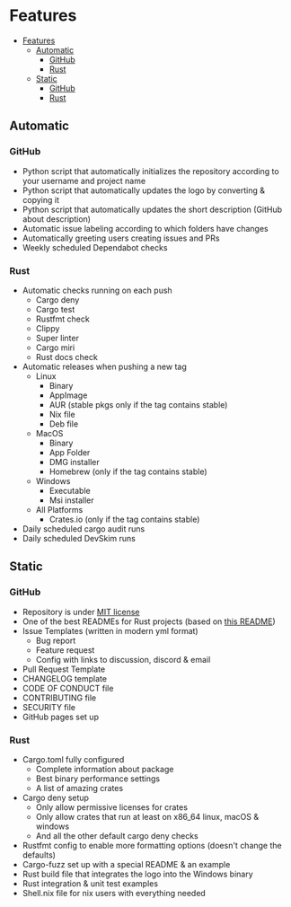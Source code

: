 # Features

<!--toc:start-->

- [Features](#features)
  - [Automatic](#automatic)
    - [GitHub](#github)
    - [Rust](#rust)
  - [Static](#static)
    - [GitHub](#github)
    - [Rust](#rust)

<!--toc:end-->

## Automatic

### GitHub

- Python script that automatically initializes the repository according to your
  username and project name
- Python script that automatically updates the logo by converting & copying it
- Python script that automatically updates the short description (GitHub about
  description)
- Automatic issue labeling according to which folders have changes
- Automatically greeting users creating issues and PRs
- Weekly scheduled Dependabot checks

### Rust

- Automatic checks running on each push
  - Cargo deny
  - Cargo test
  - Rustfmt check
  - Clippy
  - Super linter
  - Cargo miri
  - Rust docs check
- Automatic releases when pushing a new tag
  - Linux
    - Binary
    - AppImage
    - AUR (stable pkgs only if the tag contains stable)
    - Nix file
    - Deb file
  - MacOS
    - Binary
    - App Folder
    - DMG installer
    - Homebrew (only if the tag contains stable)
  - Windows
    - Executable
    - Msi installer
  - All Platforms
    - Crates.io (only if the tag contains stable)
- Daily scheduled cargo audit runs
- Daily scheduled DevSkim runs

## Static

### GitHub

- Repository is under [MIT license](https://mit-license.org/)
- One of the best READMEs for Rust projects (based on
  [this README](https://github.com/othneildrew/Best-README-Template))
- Issue Templates (written in modern yml format)
  - Bug report
  - Feature request
  - Config with links to discussion, discord & email
- Pull Request Template
- CHANGELOG template
- CODE OF CONDUCT file
- CONTRIBUTING file
- SECURITY file
- GitHub pages set up

### Rust

- Cargo.toml fully configured
  - Complete information about package
  - Best binary performance settings
  - A list of amazing crates
- Cargo deny setup
  - Only allow permissive licenses for crates
  - Only allow crates that run at least on x86_64 linux, macOS & windows
  - And all the other default cargo deny checks
- Rustfmt config to enable more formatting options (doesn't change the defaults)
- Cargo-fuzz set up with a special README & an example
- Rust build file that integrates the logo into the Windows binary
- Rust integration & unit test examples
- Shell.nix file for nix users with everything needed
